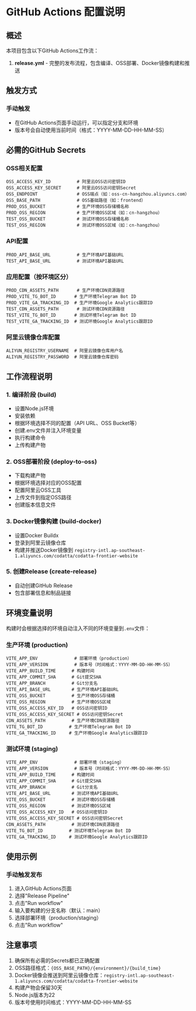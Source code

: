# GitHub Actions 配置说明

## 概述

本项目包含以下GitHub Actions工作流：

1. **release.yml** - 完整的发布流程，包含编译、OSS部署、Docker镜像构建和推送

## 触发方式

### 手动触发

- 在GitHub Actions页面手动运行，可以指定分支和环境
- 版本号会自动使用当前时间（格式：YYYY-MM-DD-HH-MM-SS）

## 必需的GitHub Secrets

### OSS相关配置

```
OSS_ACCESS_KEY_ID          # 阿里云OSS访问密钥ID
OSS_ACCESS_KEY_SECRET      # 阿里云OSS访问密钥Secret
OSS_ENDPOINT               # OSS端点（如：oss-cn-hangzhou.aliyuncs.com）
OSS_BASE_PATH              # OSS基础路径（如：frontend）
PROD_OSS_BUCKET            # 生产环境OSS存储桶名称
PROD_OSS_REGION            # 生产环境OSS区域（如：cn-hangzhou）
TEST_OSS_BUCKET            # 测试环境OSS存储桶名称
TEST_OSS_REGION            # 测试环境OSS区域（如：cn-hangzhou）
```

### API配置

```
PROD_API_BASE_URL          # 生产环境API基础URL
TEST_API_BASE_URL          # 测试环境API基础URL
```

### 应用配置（按环境区分）

```
PROD_CDN_ASSETS_PATH       # 生产环境CDN资源路径
PROD_VITE_TG_BOT_ID       # 生产环境Telegram Bot ID
PROD_VITE_GA_TRACKING_ID  # 生产环境Google Analytics跟踪ID
TEST_CDN_ASSETS_PATH       # 测试环境CDN资源路径
TEST_VITE_TG_BOT_ID       # 测试环境Telegram Bot ID
TEST_VITE_GA_TRACKING_ID  # 测试环境Google Analytics跟踪ID
```

### 阿里云镜像仓库配置

```
ALIYUN_REGISTRY_USERNAME  # 阿里云镜像仓库用户名
ALIYUN_REGISTRY_PASSWORD  # 阿里云镜像仓库密码
```

## 工作流程说明

### 1. 编译阶段 (build)

- 设置Node.js环境
- 安装依赖
- 根据环境选择不同的配置（API URL、OSS Bucket等）
- 创建.env文件并注入环境变量
- 执行构建命令
- 上传构建产物

### 2. OSS部署阶段 (deploy-to-oss)

- 下载构建产物
- 根据环境选择对应的OSS配置
- 配置阿里云OSS工具
- 上传文件到指定OSS路径
- 创建版本信息文件

### 3. Docker镜像构建 (build-docker)

- 设置Docker Buildx
- 登录到阿里云镜像仓库
- 构建并推送Docker镜像到 `registry-intl.ap-southeast-1.aliyuncs.com/codatta/codatta-frontier-website`

### 5. 创建Release (create-release)

- 自动创建GitHub Release
- 包含部署信息和制品链接

## 环境变量说明

构建时会根据选择的环境自动注入不同的环境变量到`.env`文件：

### 生产环境 (production)

```
VITE_APP_ENV              # 部署环境（production）
VITE_APP_VERSION          # 版本号（时间格式：YYYY-MM-DD-HH-MM-SS）
VITE_APP_BUILD_TIME      # 构建时间
VITE_APP_COMMIT_SHA      # Git提交SHA
VITE_APP_BRANCH          # Git分支名
VITE_API_BASE_URL        # 生产环境API基础URL
VITE_OSS_BUCKET          # 生产环境OSS存储桶
VITE_OSS_REGION          # 生产环境OSS区域
VITE_OSS_ACCESS_KEY_ID   # OSS访问密钥ID
VITE_OSS_ACCESS_KEY_SECRET # OSS访问密钥Secret
CDN_ASSETS_PATH          # 生产环境CDN资源路径
VITE_TG_BOT_ID          # 生产环境Telegram Bot ID
VITE_GA_TRACKING_ID     # 生产环境Google Analytics跟踪ID
```

### 测试环境 (staging)

```
VITE_APP_ENV              # 部署环境（staging）
VITE_APP_VERSION          # 版本号（时间格式：YYYY-MM-DD-HH-MM-SS）
VITE_APP_BUILD_TIME      # 构建时间
VITE_APP_COMMIT_SHA      # Git提交SHA
VITE_APP_BRANCH          # Git分支名
VITE_API_BASE_URL        # 测试环境API基础URL
VITE_OSS_BUCKET          # 测试环境OSS存储桶
VITE_OSS_REGION          # 测试环境OSS区域
VITE_OSS_ACCESS_KEY_ID   # OSS访问密钥ID
VITE_OSS_ACCESS_KEY_SECRET # OSS访问密钥Secret
CDN_ASSETS_PATH          # 测试环境CDN资源路径
VITE_TG_BOT_ID          # 测试环境Telegram Bot ID
VITE_GA_TRACKING_ID     # 测试环境Google Analytics跟踪ID
```

## 使用示例

### 手动触发发布

1. 进入GitHub Actions页面
2. 选择"Release Pipeline"
3. 点击"Run workflow"
4. 输入要构建的分支名称（默认：main）
5. 选择部署环境（production/staging）
6. 点击"Run workflow"

## 注意事项

1. 确保所有必需的Secrets都已正确配置
2. OSS路径格式：`{OSS_BASE_PATH}/{environment}/{build_time}`
3. Docker镜像会推送到阿里云镜像仓库：`registry-intl.ap-southeast-1.aliyuncs.com/codatta/codatta-frontier-website`
4. 构建产物会保留30天
5. Node.js版本为22
6. 版本号使用时间格式：YYYY-MM-DD-HH-MM-SS
